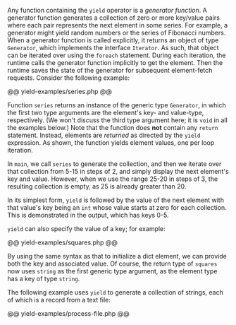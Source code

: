 Any function containing the `yield` operator is a *generator function*. A generator function generates a collection of zero or more
key/value pairs where each pair represents the next element in some series. For example, a generator might yield random numbers or
the series of Fibonacci numbers. When a generator function is called explicitly, it returns an object of type `Generator`, which
implements the interface `Iterator`. As such, that object can be iterated over using the `foreach` statement. During each iteration,
the runtime calls the generator function implicitly to get the element. Then the runtime saves the state of the generator for subsequent
element-fetch requests. Consider the following example:

@@ yield-examples/series.php @@

Function `series` returns an instance of the generic type `Generator`, in which the first two type arguments are the element's key- and
value-type, respectively. (We won't discuss the third type argument here; it is `void` in all the examples below.)  Note that the function
does **not** contain any `return` statement. Instead, elements are *returned* as directed by the `yield` expression. As shown, the function
yields element values, one per loop iteration.

In `main`, we call `series` to generate the collection, and then we iterate over that collection from 5-15 in steps of 2, and simply display
the next element's key and value. However, when we use the range 25-20 in steps of 3, the resulting collection is empty, as 25 is already greater than 20.

In its simplest form, `yield` is followed by the value of the next element with that value's key being an `int` whose value starts at zero
for each collection. This is demonstrated in the output, which has keys 0-5.

`yield` can also specify the value of a key; for example:

@@ yield-examples/squares.php @@

By using the same syntax as that to initialize a dict element, we can provide both the key and associated value. Of course, the return
type of `squares` now uses `string` as the first generic type argument, as the element type has a key of type `string`.

The following example uses `yield` to generate a collection of strings, each of which is a record from a text file:

@@ yield-examples/process-file.php @@

